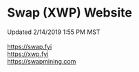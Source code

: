 # Swap (XWP) Website<br>
Updated 2/14/2019 1:55 PM MST<br><br>
https://swap.fyi<br>
https://xwp.fyi<br>
https://swapmining.com
